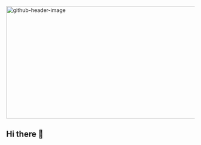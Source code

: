 <img width="1272" height="300" alt="github-header-image" src="https://github.com/user-attachments/assets/59075606-1d96-49f8-8033-559dc706f2a5" />

## Hi there 👋
